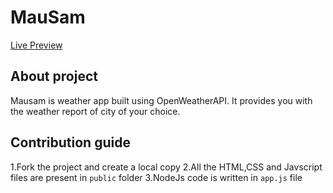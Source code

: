 # MauSam
<a href="https://mau-sam.vercel.app">Live Preview</a>

## About project
Mausam is weather app built using OpenWeatherAPI. It provides you with the weather report of city of your choice.

## Contribution guide
1.Fork the project and create a local copy 
2.All the HTML,CSS and Javscript files are present in `public` folder
3.NodeJs code is written in `app.js` file

